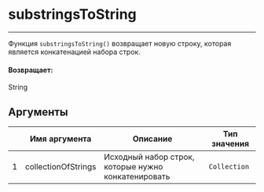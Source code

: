 # substringsToString

---

Функция `substringsToString()` возвращает новую строку, которая является конкатенацией набора строк.

#### Возвращает:

String

## Аргументы

|  | Имя аргумента | Описание | Тип значения |
| --- | --- | --- | --- |
| 1 | collectionOfStrings | Исходный набор строк, которые нужно конкатенировать | `Collection` |

